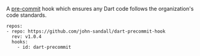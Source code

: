 A [pre-commit](http://pre-commit.com/) hook which ensures any Dart code follows the organization's code standards.

```
repos:
- repo: https://github.com/john-sandall/dart-precommit-hook
  rev: v1.0.4
  hooks:
    - id: dart-precommit
```

